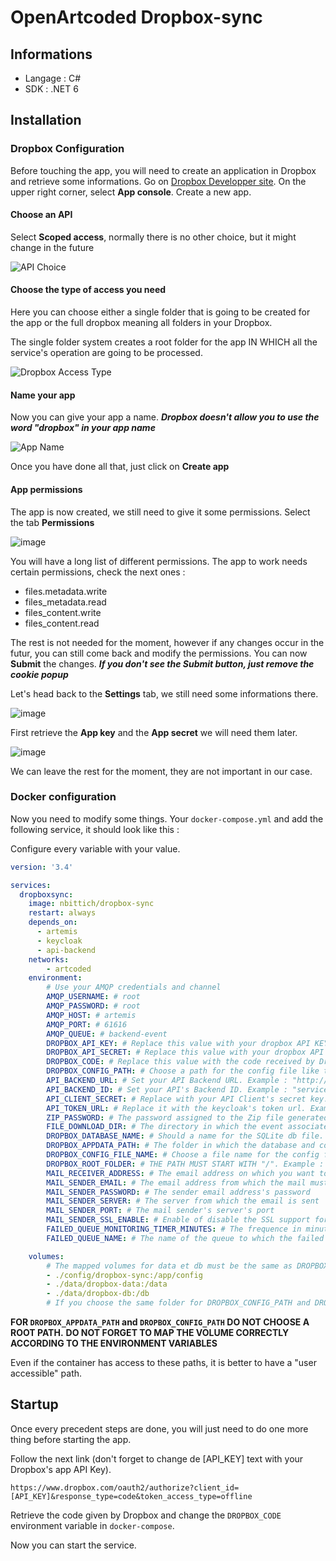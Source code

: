 # OpenArtcoded Dropbox-sync

## Informations

* Langage : C#
* SDK : .NET 6

## Installation

### Dropbox Configuration

Before touching the app, you will need to create an application in Dropbox and retrieve some informations. Go on [Dropbox Developper site](https://www.dropbox.com/developers/).
On the upper right corner, select **App console**. Create a new app.

#### Choose an API

Select **Scoped access**, normally there is no other choice, but it might change in the future

![API Choice](https://user-images.githubusercontent.com/56565073/169828520-4f602a92-58ca-430f-b2b5-cbe02452b446.png)

#### Choose the type of access you need

Here you can choose either a single folder that is going to be created for the app or the full dropbox meaning all folders in your Dropbox.

The single folder system creates a root folder for the app IN WHICH all the service's operation are going to be processed.

![Dropbox Access Type](https://user-images.githubusercontent.com/56565073/169829529-e1589c2f-531d-4f63-adc2-7ee1d866676a.png)

#### Name your app

Now you can give your app a name. **_Dropbox doesn't allow you to use the word "dropbox" in your app name_**

![App Name](https://user-images.githubusercontent.com/56565073/169829431-b405acdd-0451-4a0e-96e3-610cbd27d172.png)

Once you have done all that, just click on **Create app**

#### App permissions

The app is now created, we still need to give it some permissions. Select the tab **Permissions**

![image](https://user-images.githubusercontent.com/56565073/169830023-95108a75-75cf-45b4-8d41-1729aefec576.png)

You will have a long list of different permissions. The app to work needs certain permissions, check the next ones :

* files.metadata.write
* files_metadata.read
* files_content.write
* files_content.read

The rest is not needed for the moment, however if any changes occur in the futur, you can still come back and modify the permissions.
You can now **Submit** the changes. **_If you don't see the **Submit** button, just remove the cookie popup_**

Let's head back to the **Settings** tab, we still need some informations there.

![image](https://user-images.githubusercontent.com/56565073/169831660-599f9b56-e5d1-4b4c-b4ab-39b66c0a0167.png)

First retrieve the **App key** and the **App secret** we will need them later.

![image](https://user-images.githubusercontent.com/56565073/169831930-2ae75f11-1d0c-412e-ac78-d8cabdacd319.png)

We can leave the rest for the moment, they are not important in our case.

### Docker configuration

Now you need to modify some things. Your `docker-compose.yml` and add the following service, it should look like this :

Configure every variable with your value. 

```yaml
version: '3.4'

services:
  dropboxsync:
    image: nbittich/dropbox-sync
    restart: always
    depends_on:
      - artemis
      - keycloak
      - api-backend
    networks:
        - artcoded
    environment:
        # Use your AMQP credentials and channel
        AMQP_USERNAME: # root
        AMQP_PASSWORD: # root
        AMQP_HOST: # artemis
        AMQP_PORT: # 61616
        AMQP_QUEUE: # backend-event
        DROPBOX_API_KEY: # Replace this value with your dropbox API KEY
        DROPBOX_API_SECRET: # Replace this value with your dropbox API Secret
        DROPBOX_CODE: # Replace this value with the code received by Dropbox. For example: PgYD8ACqPWcAAAAAAAAATtMVR0SsNdK5hp1f-GHBl7M
        DROPBOX_CONFIG_PATH: # Choose a path for the config file like this "/app/config". DON'T FORGET THE CHANGE THE VOLUME'S NAME TOO
        API_BACKEND_URL: # Set your API Backend URL. Example : "http://api-backend"
        API_BACKEND_ID: # Set your API's Backend ID. Example : "service-account-download"
        API_CLIENT_SECRET: # Replace with your API Client's secret key. Example : "duzp0kzwDHSS2nSO46P3GBSsNnQbx8L3"
        API_TOKEN_URL: # Replace it with the keycloak's token url. Example : "http://keycloak:8080/realms/Artcoded/protocol/openid-connect/token"
        ZIP_PASSWORD: # The password assigned to the Zip file generated on dossier closure
        FILE_DOWNLOAD_DIR: # The directory in which the event associated files are going to be save locally THE PATH MUST START WITH "/": Example "/data"
        DROPBOX_DATABASE_NAME: # Should a name for the SQLite db file. Example : "DropboxSyncDatabase"
        DROPBOX_APPDATA_PATH: # The folder in which the database and configuration is saved. This variable can be the same as 'DROPBOX_CONFIG_PATH' THE PATH MUST START WITH "/". Example : "/db"
        DROPBOX_CONFIG_FILE_NAME: # Choose a file name for the config file. By default it is going to be "dropbox-sync-configuration.json"
        DROPBOX_ROOT_FOLDER: # THE PATH MUST START WITH "/". Example : "/OPENARTCODED". It represents the root folder in Dropbox
        MAIL_RECEIVER_ADDRESS: # The email address on which you want to send the warning email
        MAIL_SENDER_EMAIL: # The email address from which the mail must be sent
        MAIL_SENDER_PASSWORD: # The sender email address's password
        MAIL_SENDER_SERVER: # The server from which the email is sent
        MAIL_SENDER_PORT: # The mail sender's server's port
        MAIL_SENDER_SSL_ENABLE: # Enable of disable the SSL support for the mail sender server. The value must be either `true` or `false`
        FAILED_QUEUE_MONITORING_TIMER_MINUTES: # The frequence in minutes at which the service start to verify the failed queue
        FAILED_QUEUE_NAME: # The name of the queue to which the failed messages from backend-event are sent

    volumes:
        # The mapped volumes for data et db must be the same as DROPBOX_CONFIG_PATH and FILE_DOWNLOAD_DIR and DROPBOX_APPDATA_PATH
        - ./config/dropbox-sync:/app/config
        - ./data/dropbox-data:/data
        - ./data/dropbox-db:/db
        # If you choose the same folder for DROPBOX_CONFIG_PATH and DROPBOX_APPDATA_PATH make sure you only map it once 
```

**FOR `DROPBOX_APPDATA_PATH` and `DROPBOX_CONFIG_PATH` DO NOT CHOOSE A ROOT PATH.**
**DO NOT FORGET TO MAP THE VOLUME CORRECTLY ACCORDING TO THE ENVIRONMENT VARIABLES**

Even if the container has access to these paths, it is better to have a "user accessible" path.

## Startup

Once every precedent steps are done, you will just need to do one more thing before starting the app.

Follow the next link (don't forget to change de [API_KEY] text with your Dropbox's app API Key).

`https://www.dropbox.com/oauth2/authorize?client_id=[API_KEY]&response_type=code&token_access_type=offline`

Retrieve the code given by Dropbox and change the `DROPBOX_CODE` environment variable in `docker-compose`.

Now you can start the service.
